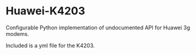 # Huawei-K4203
Configurable Python implementation of undocumented API for Huawei 3g modems.

Included is a yml file for the K4203.

